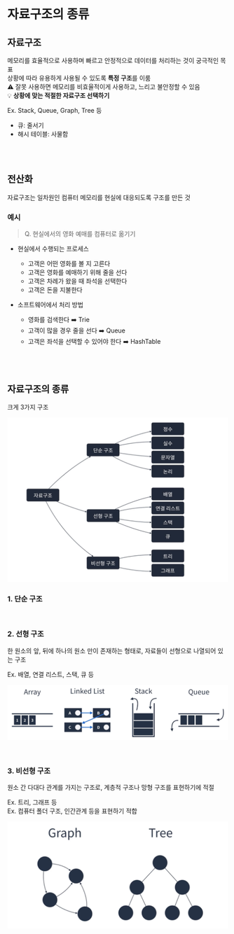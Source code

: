 # 자료구조의 종류

## 자료구조

메모리를 효율적으로 사용하며 빠르고 안정적으로 데이터를 처리하는 것이 궁극적인 목표  
상황에 따라 유용하게 사용될 수 있도록 **특정 구조**를 이룸   
⚠️ 잘못 사용하면 메모리를 비효율적이게 사용하고, 느리고 불안정할 수 있음  
💡 **상황에 맞는 적절한 자료구조 선택하기**

Ex. Stack, Queue, Graph, Tree 등

* 큐: 줄서기
* 해시 테이블: 사물함


<br><br>

## 전산화

자료구조는 일차원인 컴퓨터 메모리를 현실에 대응되도록 구조를 만든 것

### 예시

> Q. 현실에서의 영화 예매를 컴퓨터로 옮기기

* 현실에서 수행되는 프로세스
  * 고객은 어떤 영화를 볼 지 고른다
  * 고객은 영화를 예매하기 위해 줄을 선다
  * 고객은 차례가 왔을 때 좌석을 선택한다
  * 고객은 돈을 지불한다


* 소프트웨어에서 처리 방법
  * 영화를 검색한다 ➡️ Trie
  * 고객이 많을 경우 줄을 선다 ➡️ Queue 
  * 고객은 좌석을 선택할 수 있어야 한다 ➡️ HashTable 
  
<br><br>

## 자료구조의 종류

크게 3가지 구조

![](../Images/자료구조_종류.png)

### 1. 단순 구조

<br>

### 2. 선형 구조

한 원소의 앞, 뒤에 하나의 원소 만이 존재하는 형태로, 자료들이 선형으로 나열되어 있는 구조  

Ex. 배열, 연결 리스트, 스택, 큐 등

![](../Images/자료구조_선형.png)

<br>

### 3. 비선형 구조

원소 간 다대다 관계를 가지는 구조로, 계층적 구조나 망형 구조를 표현하기에 적절  

Ex. 트리, 그래프 등   
Ex. 컴퓨터 폴더 구조, 인간관계 등을 표현하기 적합 

![](../Images/자료구조_비선형.png)

